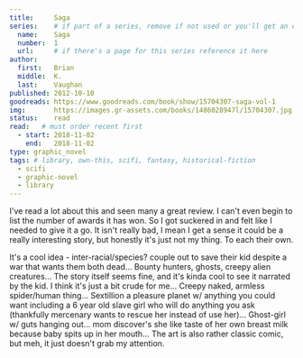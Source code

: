 ```yaml
---
title:     Saga
series:    # if part of a series, remove if not used or you'll get an error
  name:    Saga
  number:  1
  url:     # if there's a page for this series reference it here
author: 
  first:   Brian 
  middle:  K.
  last:    Vaughan
published: 2012-10-10 
goodreads: https://www.goodreads.com/book/show/15704307-saga-vol-1
img:       https://images.gr-assets.com/books/1486028947l/15704307.jpg
status:    read
read:   # must order recent first
  - start: 2018-11-02 
    end:   2018-11-02
type: graphic_novel
tags: # library, own-this, scifi, fantasy, historical-fiction
  - scifi
  - graphic-novel
  - library
---
```


I've read a lot about this and seen many a great review. I can't even begin to list the number of awards it has won. So I got suckered in and felt like I needed to give it a go. It isn't really bad, I mean I get a sense it could be a really interesting story, but honestly it's just not my thing. To each their own.

It's a cool idea - inter-racial/species? couple out to save their kid despite a war that wants them both dead... Bounty hunters, ghosts, creepy alien creatures... The story itself seems fine, and it's kinda cool to see it narrated by the kid.  I think it's just a bit crude for me... Creepy naked, armless spider/human thing... Sextillion a pleasure planet w/ anything you could want including a 6 year old slave girl who will do anything you ask (thankfully mercenary wants to rescue her instead of use her)... Ghost-girl w/ guts hanging out... mom discover's she like taste of her own breast milk because baby spits up in her mouth... The art is also rather classic comic, but meh, it just doesn't grab my attention. 